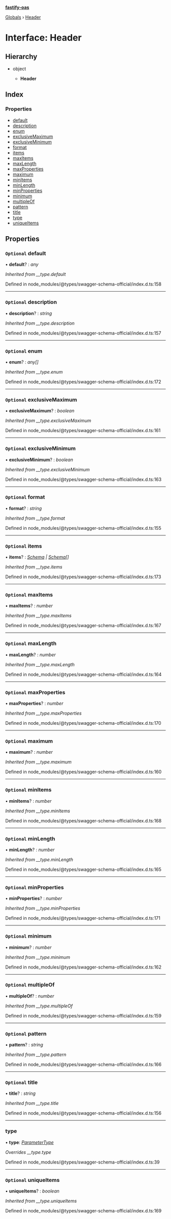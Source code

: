 **[fastify-oas](../README.md)**

[Globals](../README.md) › [Header](header.md)

# Interface: Header

## Hierarchy

* object

  * **Header**

## Index

### Properties

* [default](header.md#optional-default)
* [description](header.md#optional-description)
* [enum](header.md#optional-enum)
* [exclusiveMaximum](header.md#optional-exclusivemaximum)
* [exclusiveMinimum](header.md#optional-exclusiveminimum)
* [format](header.md#optional-format)
* [items](header.md#optional-items)
* [maxItems](header.md#optional-maxitems)
* [maxLength](header.md#optional-maxlength)
* [maxProperties](header.md#optional-maxproperties)
* [maximum](header.md#optional-maximum)
* [minItems](header.md#optional-minitems)
* [minLength](header.md#optional-minlength)
* [minProperties](header.md#optional-minproperties)
* [minimum](header.md#optional-minimum)
* [multipleOf](header.md#optional-multipleof)
* [pattern](header.md#optional-pattern)
* [title](header.md#optional-title)
* [type](header.md#type)
* [uniqueItems](header.md#optional-uniqueitems)

## Properties

### `Optional` default

• **default**? : *any*

*Inherited from __type.default*

Defined in node_modules/@types/swagger-schema-official/index.d.ts:158

___

### `Optional` description

• **description**? : *string*

*Inherited from __type.description*

Defined in node_modules/@types/swagger-schema-official/index.d.ts:157

___

### `Optional` enum

• **enum**? : *any[]*

*Inherited from __type.enum*

Defined in node_modules/@types/swagger-schema-official/index.d.ts:172

___

### `Optional` exclusiveMaximum

• **exclusiveMaximum**? : *boolean*

*Inherited from __type.exclusiveMaximum*

Defined in node_modules/@types/swagger-schema-official/index.d.ts:161

___

### `Optional` exclusiveMinimum

• **exclusiveMinimum**? : *boolean*

*Inherited from __type.exclusiveMinimum*

Defined in node_modules/@types/swagger-schema-official/index.d.ts:163

___

### `Optional` format

• **format**? : *string*

*Inherited from __type.format*

Defined in node_modules/@types/swagger-schema-official/index.d.ts:155

___

### `Optional` items

• **items**? : *[Schema](schema.md) | [Schema](schema.md)[]*

*Inherited from __type.items*

Defined in node_modules/@types/swagger-schema-official/index.d.ts:173

___

### `Optional` maxItems

• **maxItems**? : *number*

*Inherited from __type.maxItems*

Defined in node_modules/@types/swagger-schema-official/index.d.ts:167

___

### `Optional` maxLength

• **maxLength**? : *number*

*Inherited from __type.maxLength*

Defined in node_modules/@types/swagger-schema-official/index.d.ts:164

___

### `Optional` maxProperties

• **maxProperties**? : *number*

*Inherited from __type.maxProperties*

Defined in node_modules/@types/swagger-schema-official/index.d.ts:170

___

### `Optional` maximum

• **maximum**? : *number*

*Inherited from __type.maximum*

Defined in node_modules/@types/swagger-schema-official/index.d.ts:160

___

### `Optional` minItems

• **minItems**? : *number*

*Inherited from __type.minItems*

Defined in node_modules/@types/swagger-schema-official/index.d.ts:168

___

### `Optional` minLength

• **minLength**? : *number*

*Inherited from __type.minLength*

Defined in node_modules/@types/swagger-schema-official/index.d.ts:165

___

### `Optional` minProperties

• **minProperties**? : *number*

*Inherited from __type.minProperties*

Defined in node_modules/@types/swagger-schema-official/index.d.ts:171

___

### `Optional` minimum

• **minimum**? : *number*

*Inherited from __type.minimum*

Defined in node_modules/@types/swagger-schema-official/index.d.ts:162

___

### `Optional` multipleOf

• **multipleOf**? : *number*

*Inherited from __type.multipleOf*

Defined in node_modules/@types/swagger-schema-official/index.d.ts:159

___

### `Optional` pattern

• **pattern**? : *string*

*Inherited from __type.pattern*

Defined in node_modules/@types/swagger-schema-official/index.d.ts:166

___

### `Optional` title

• **title**? : *string*

*Inherited from __type.title*

Defined in node_modules/@types/swagger-schema-official/index.d.ts:156

___

###  type

• **type**: *[ParameterType](../README.md#parametertype)*

*Overrides __type.type*

Defined in node_modules/@types/swagger-schema-official/index.d.ts:39

___

### `Optional` uniqueItems

• **uniqueItems**? : *boolean*

*Inherited from __type.uniqueItems*

Defined in node_modules/@types/swagger-schema-official/index.d.ts:169